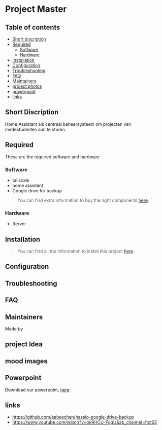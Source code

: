 # Project Master





## Table of contents

- [Short discription](#short-discription)
- [Required](#required)
  - [Software](#software)
  - [Hardware](#hardware)
- [Installation](#installation)
- [Configuration](#configuration)
- [Troubleshooting](#troubleshooting)
- [FAQ](#faq)
- [Maintainers](#maintainers)
- [project photos](#mood-images)
- [powerpoint](#Powerpoint)
- [links](#links)

## Short Discription

Home Assistant als centraal beheersysteem om projecten van medestudenten aan te sturen.


## Required

These are the required software and hardware

### Software
 - tailscale
 - home assistent
 - Google drive for backup

> You can find extra information to buy the right components [here](./documentation/SOFTWARE.md).

### Hardware

- Server


## Installation

> You can find all the information to install this project [here](./documentation/INSTALLATION.md).

## Configuration


## Troubleshooting


## FAQ


## Maintainers

Made by

## project Idea



## mood images


## Powerpoint

Download our powerpoint. [here](https://www.youtube.com/watch?v=xvFZjo5PgG0&ab_channel=Duran)



## links

- https://github.com/sabeechen/hassio-google-drive-backup 
- https://www.youtube.com/watch?v=okRHCU-FcgU&ab_channel=fixtSE
